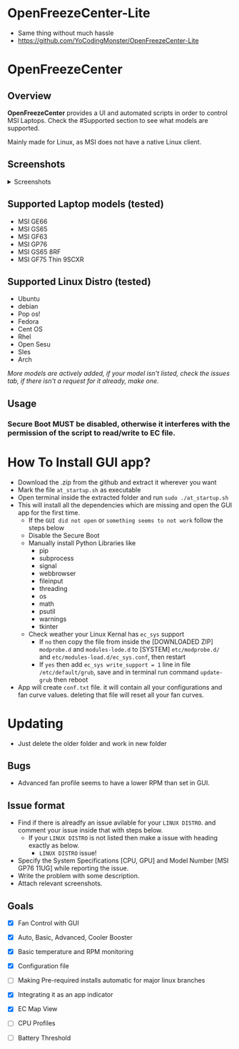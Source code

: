 # OpenFreezeCenter-Lite
- Same thing without much hassle
- https://github.com/YoCodingMonster/OpenFreezeCenter-Lite

# OpenFreezeCenter

## Overview
**OpenFreezeCenter** provides a UI and automated scripts in order to control MSI Laptops. Check the #Supported section to see what models are supported.

Mainly made for Linux, as MSI does not have a native Linux client.

## Screenshots
<details>
<summary>Screenshots</summary>

## Main Application
![Screenshot from 2021-06-10 04-16-03.png](https://github.com/YoCodingMonster/OpenFreezeCenter/blob/a9af1fe3d027d6e2af8ceef4a0c62e2735c12e83/Screenshot%20from%202021-06-10%2004-16-03.png)

## Expanded Basic Menu
![Screenshot from 2021-06-10 04-16-07.png](https://github.com/YoCodingMonster/OpenFreezeCenter/blob/a9af1fe3d027d6e2af8ceef4a0c62e2735c12e83/Screenshot%20from%202021-06-10%2004-16-07.png)

## Expanded Battery Menu
![Screenshot from 2021-06-10 04-16-10.png](https://github.com/YoCodingMonster/OpenFreezeCenter/blob/a9af1fe3d027d6e2af8ceef4a0c62e2735c12e83/Screenshot%20from%202021-06-10%2004-16-10.png)

## Advanced Fan curve Window
![Screenshot from 2021-06-10 04-44-41.png](https://github.com/YoCodingMonster/OpenFreezeCenter/blob/f1905b95af32f66c629c22eb68a1ce6130c9164f/Screenshot%20from%202021-06-10%2004-44-41.png)

## Monitoring Window
![Screenshot from 2021-06-10 04-16-24.png](https://github.com/YoCodingMonster/OpenFreezeCenter/blob/a9af1fe3d027d6e2af8ceef4a0c62e2735c12e83/Screenshot%20from%202021-06-10%2004-16-24.png)

## EC Map Window
![Screenshot from 2021-06-10 04-16-36.png](https://github.com/YoCodingMonster/OpenFreezeCenter/blob/a9af1fe3d027d6e2af8ceef4a0c62e2735c12e83/Screenshot%20from%202021-06-10%2004-16-36.png)
</details>

## Supported Laptop models (tested)
- MSI GE66
- MSI GS65
- MSI GF63
- MSI GP76
- MSI GS65 8RF
- MSI GF75 Thin 9SCXR

## Supported Linux Distro (tested)
- Ubuntu
- debian
- Pop os!
- Fedora
- Cent OS
- Rhel
- Open Sesu
- Sles
- Arch

*More models are actively added, if your model isn't listed, check the issues tab, if there isn't a request for it already, make one.*

## Usage
### **Secure Boot MUST** be disabled, otherwise it interferes with the permission of the script to read/write to EC file.

# How To Install GUI app?
- Download the .zip from the github and extract it wherever you want
- Mark the file ```at_startup.sh``` as executable
- Open terminal inside the extracted folder and run ```sudo ./at_startup.sh```
- This will install all the dependencies which are missing and open the GUI app for the first time.
  - If the ```GUI did not open``` or ```something seems to not work``` follow the steps below
  - Disable the Secure Boot
  - Manually install Python Libraries like
    - pip
    - subprocess
    - signal
    - webbrowser
    - fileinput
    - threading
    - os
    - math
    - psutil
    - warnings
    - tkinter
  - Check weather your Linux Kernal has ```ec_sys``` support
      - If ```no``` then copy the file from inside the [DOWNLOADED ZIP] ```modprobe.d``` and ```modules-lode.d``` to [SYSTEM] ```etc/modprobe.d/``` and ```etc/modules-load.d/ec_sys.conf```, then restart
      - If ```yes``` then add ```ec_sys write_support = 1``` line in file ```/etc/default/grub```, save and in terminal run command ```update-grub``` then reboot
- App will create ```conf.txt``` file. it will contain all your configurations and fan curve values. deleting that file will reset all your fan curves.

# Updating 
- Just delete the older folder and work in new folder

## Bugs
- Advanced fan profile seems to have a lower RPM than set in GUI.

## Issue format
- Find if there is alreadfy an issue avilable for your ```LINUX DISTRO```. and comment your issue inside that with steps below.
  - If your ```LINUX DISTRO``` is not listed then make a issue with heading exactly as below.
    - ```LINUX DISTRO``` issue!
- Specify the System Specifications [CPU, GPU] and Model Number [MSI GP76 11UG] while reporting the issue.
- Write the problem with some description.
- Attach relevant screenshots.


## Goals
- [X] Fan Control with GUI
- [X] Auto, Basic, Advanced, Cooler Booster
- [X] Basic temperature and RPM monitoring
- [X] Configuration file
- [ ] Making Pre-required installs automatic for major linux branches 
- [X] Integrating it as an app indicator
- [X] EC Map View
- [ ] CPU Profiles
- [ ] Battery Threshold

